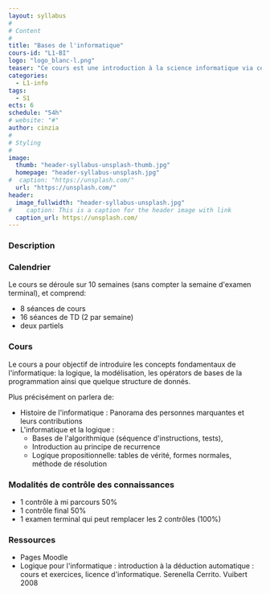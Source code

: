 ```yaml
---
layout: syllabus
#
# Content
#
title: "Bases de l'informatique"
cours-id: "L1-BI"
logo: "logo_blanc-l.png"
teaser: "Ce cours est une introduction à la science informatique via certaines grandes thématique comme la logique, les types récursifs ou les automates. "
categories:
  - L1-info
tags:
  - S1
ects: 6
schedule: "54h"
# website: "#"
author: cinzia
#
# Styling
#
image:
  thumb: "header-syllabus-unsplash-thumb.jpg"
  homepage: "header-syllabus-unsplash.jpg"
#  caption: "https://unsplash.com/"
  url: "https://unsplash.com/"
header:
  image_fullwidth: "header-syllabus-unsplash.jpg"
#    caption: This is a caption for the header image with link
  caption_url: https://unsplash.com/
---
```


###  Description ###

###  Calendrier ###

Le cours se déroule sur 10 semaines (sans compter la semaine d'examen terminal), et comprend:

- 8 séances de cours
- 16 séances de TD (2 par semaine)
- deux partiels


###  Cours ###

Le cours a pour objectif de introduire les concepts fondamentaux de
l'informatique: la logique, la modélisation, les opérators de bases de
la programmation ainsi que quelque structure de donnés.

Plus précisément on parlera de:
- Histoire de l'informatique :
Panorama des personnes marquantes et leurs contributions
- L'informatique et la logique :
    - Bases de l'algorithmique (séquence d'instructions, tests),
    - Introduction au principe de recurrence
    - Logique propositionnelle: tables de vérité, formes normales, méthode de résolution



###  Modalités de contrôle des connaissances ###
 - 1 contrôle à mi parcours 50%
 - 1 contrôle final 50%
 - 1 examen terminal qui peut remplacer les 2 contrôles (100%)



###  Ressources ###
- Pages Moodle
- Logique pour l'informatique : introduction à la déduction automatique : cours et exercices, licence d'informatique. Serenella Cerrito. Vuibert 2008
